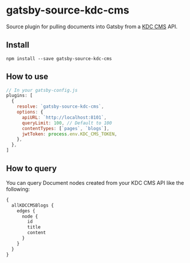 # gatsby-source-kdc-cms

Source plugin for pulling documents into Gatsby from a [KDC CMS](https://github.com/ianpogi5/kdc-cms) API.

## Install

`npm install --save gatsby-source-kdc-cms`

## How to use

```javascript
// In your gatsby-config.js
plugins: [
  {
    resolve: `gatsby-source-kdc-cms`,
    options: {
      apiURL: `http://localhost:8101`,
      queryLimit: 100, // Default to 100
      contentTypes: [`pages`, `blogs`],
      jwtToken: process.env.KDC_CMS_TOKEN,
    },
  },
]
```

## How to query

You can query Document nodes created from your KDC CMS API like the following:

```graphql
{
  allKDCCMSBlogs {
    edges {
      node {
        id
        title
        content
      }
    }
  }
}
```
